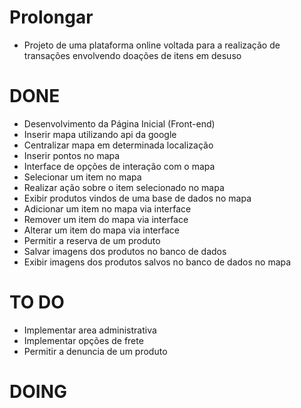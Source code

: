 # Prolongar

* Projeto de uma plataforma online voltada para a realização de transações envolvendo doações de itens em desuso 

# DONE 

* Desenvolvimento da Página Inicial (Front-end)
* Inserir mapa utilizando api da google
* Centralizar mapa em determinada localização
* Inserir pontos no mapa 
* Interface de opções de interação com o mapa
* Selecionar um item no mapa
* Realizar ação sobre o item selecionado no mapa
* Exibir produtos vindos de uma base de dados no mapa
* Adicionar um item no mapa via interface
* Remover um item do mapa via interface
* Alterar um item do mapa via interface
* Permitir a reserva de um produto
* Salvar imagens dos produtos no banco de dados
* Exibir imagens dos produtos salvos no banco de dados no mapa

# TO DO 

* Implementar area administrativa
* Implementar opções de frete
* Permitir a denuncia de um produto 

# DOING

